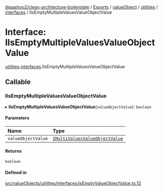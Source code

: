 [@pashoo2/clean-architecture-boilerplate](../README.md) / [Exports](../modules.md) / [valueObject](../modules/valueobject.md) / [utilities](../modules/valueobject.utilities.md) / [interfaces](../modules/valueobject.utilities.interfaces.md) / IIsEmptyMultipleValuesValueObjectValue

# Interface: IIsEmptyMultipleValuesValueObjectValue

[utilities](../modules/valueobject.utilities.md).[interfaces](../modules/valueobject.utilities.interfaces.md).IIsEmptyMultipleValuesValueObjectValue

## Callable

### IIsEmptyMultipleValuesValueObjectValue

▸ **IIsEmptyMultipleValuesValueObjectValue**(`valueObjectValue`): `boolean`

#### Parameters

| Name | Type |
| :------ | :------ |
| `valueObjectValue` | [`IMultiValuesValueObjectValue`](valueobject.interfaces.imultivaluesvalueobjectvalue.md) |

#### Returns

`boolean`

#### Defined in

[src/valueObjects/utilities/interfaces/isEmptyValueObjectValue.ts:12](https://github.com/pashoo2/clean-architecture-boilerplate/blob/741b3a2/src/valueObjects/utilities/interfaces/isEmptyValueObjectValue.ts#L12)
